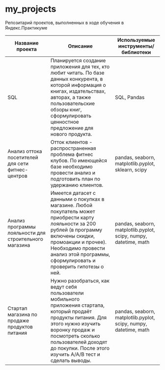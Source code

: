 # my_projects
Репозитарий проектов, выполненных в ходе обучения в Яндекс.Практикуме

| Название проекта       | Описание        | Используемые инструменты/библиотеки  |
| ---------------------- |-------------| -----|
| SQL      | Планируется создание приложения для тех, кто любит читать. По базе данных конкурента, в которой информация о книгах, издательствах, авторах, а также пользовательские обзоры книг, сформулировать ценностное предложение для нового продукта. | SQL, Pandas |
| Анализ оттока посетителей для сети фитнес-центров     | Отток клиентов - распространенная проблема фитнес клубов. По имеющейся базе необходимо провести анализ и подготовить план по удержанию клиентов. | pandas, seaborn, matplotlib.pyplot, sklearn, scipy |
| Анализ программы лояльности для строительного магазина | Имеется датасет с данными о покупках в магазине. Любой покупатель может приобрести карту лояльности за 200 рублей (в программу включены скидки, промоакции и прочее). Необходимо провести анализ этой программы, сформулировать и проверить гипотезы о ней. | pandas, seaborn, matplotlib.pyplot, scipy, numpy, datetime, math |
| Стартап магазина по продаже продуктов питания | Нужно разобраться, как ведут себя пользователи мобильного приложения стартапа, который продаёт продукты питания. Для этого нужно изучить воронку продаж и посмотреть сколько пользователей доходят до покупки. После этого изучить А/А/В тест и сделать выводы. | pandas, seaborn, matplotlib.pyplot, scipy, numpy, datetime, math |

